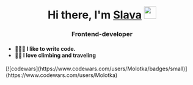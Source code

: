 <h1 align="center">Hi there, I'm <a href="https:t.me/molotka" target="_blank">Slava</a> 
<img src="https://github.com/blackcater/blackcater/raw/main/images/Hi.gif" height="32"/></h1>
<h3 align="center">Frontend-developer</h3>
<h4>
<ul>
<li>👨🏻‍💻 I like to write code.</li>
<li>🧗‍♂️ I love climbing and traveling</li>
</ul>
</h4>
[![codewars](https://www.codewars.com/users/Molotka/badges/small)](https://www.codewars.com/users/Molotka)
